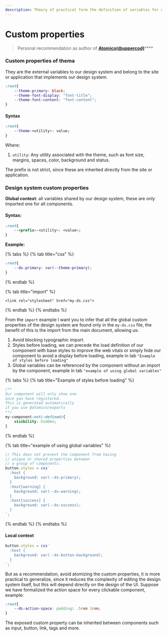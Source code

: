```yaml
---
description: Theory of practical form the definition of variables for design systems
---
```


# Custom properties

> Personal recommendation as author of [**Atomico\(@uppercod\)**](https://twitter.com/uppercod)\*\*\*\*

### Custom properties of thema

They are the external variables to our design system and belong to the site or application that implements our design system.

```css
:root{
    --theme-primary: black;
    --theme-font-display: "font-title";
    --theme-font-content: "font-content";
}
```

#### Syntax

```css
:root{
    --theme-<utility>: value;
}
```

Where: 

1. `utility`: Any utility associated with the theme, such as font size, margins, spaces, color, background and status.

The prefix is not strict, since these are inherited directly from the site or application.

### Design system custom properties

**Global context**: all variables shared by our design system, these are only imported one for all components.

#### Syntax: 

```css
:root{
    --<prefix>-<utility>: <value>;
}
```

**Example:**

{% tabs %}
{% tab title="css" %}
```css
:root{
    --ds-primary: var(--theme-primary);
}
```
{% endtab %}

{% tab title="import" %}
```markup
<link rel="stylesheet" href="my-ds.css">
```
{% endtab %}
{% endtabs %}

From the `import` example I want you to infer that all the global custom properties of the design system are found only in the `my-ds.css` file, the benefit of this is the import from the main document, allowing us:

1. Avoid blocking typographic import.
2. Styles before loading, we can precede the load definition of our component with base styles to improve the web vitals or simply hide our component to avoid a display before loading, example in tab `"Example of styles before loading"`
3. Global variables can be referenced by the component without an import by the component, example in tab `"example of using global variables"`

{% tabs %}
{% tab title="Example of styles before loading" %}
```css
/**
Our component will only show one
once you have registered.
This is generated automatically 
if you use @atomico/exports
**/
my-component:not(:defined){
    visibility: hidden;
}
```
{% endtab %}

{% tab title="example of using global variables" %}
```javascript
// This does not prevent the component from having
// unique or shared properties between
// a group of components.
button.styles = css`
  :host {
    background: var(--ds-primary);
  }
  :host[warning] {
    background: var(--ds-warning);
  }
  :host[success] {
    background: var(--ds-success);
  }
`;
```
{% endtab %}
{% endtabs %}

#### Local context

```javascript
button.styles = css`
  :host {
    background: var(--ds-button-background);
  }
`;
```

But as a recommendation, avoid atomizing the custom properties, it is more practical to generalize, since it reduces the complexity of editing the design system itself, but this will depend directly on the design of the UI. Suppose we have formalized the action space for every clickable component, example:

```css
:root{
    --ds-action-space: padding: .5rem 1rem;
}
```

The exposed custom property can be inherited between components such as input, button, link, tags and more.

